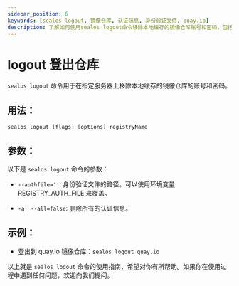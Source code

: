 ```yaml
---
sidebar_position: 6
keywords: [sealos logout, 镜像仓库, 认证信息, 身份验证文件, quay.io]
description: 了解如何使用sealos logout命令移除本地缓存的镜像仓库账号和密码，包括参数和示例，帮助你轻松管理认证信息。
---
```


# logout 登出仓库

`sealos logout` 命令用于在指定服务器上移除本地缓存的镜像仓库的账号和密码。

## 用法：

`sealos logout [flags] [options] registryName` 

## 参数：

以下是 `sealos logout` 命令的参数：

- `--authfile=''`: 身份验证文件的路径。可以使用环境变量 REGISTRY_AUTH_FILE 来覆盖。

- `-a, --all=false`:  删除所有的认证信息。


## 示例：

- 登出到 quay.io 镜像仓库：`sealos logout quay.io `

以上就是 `sealos logout` 命令的使用指南，希望对你有所帮助。如果你在使用过程中遇到任何问题，欢迎向我们提问。
